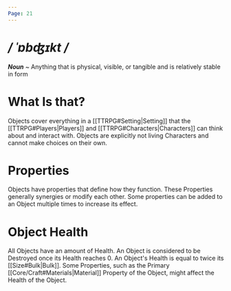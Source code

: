 ```yaml
---
Page: 21
---
```

# */ ˈɒbʤɪkt /*
***Noun*** ~ Anything that is physical, visible, or tangible and is relatively stable in form
# What Is that?
Objects cover everything in a [[TTRPG#Setting|Setting]] that the [[TTRPG#Players|Players]] and [[TTRPG#Characters|Characters]] can think about and interact with. Objects are explicitly not living Characters and cannot make choices on their own.
# Properties
Objects have properties that define how they function. These Properties generally synergies or modify each other. Some properties can be added to an Object multiple times to increase its effect.
# Object Health
All Objects have an amount of Health. An Object is considered to be Destroyed once its Health reaches 0.
An Object's Health is equal to twice its [[Size#Bulk|Bulk]]. Some Properties, such as the Primary [[Core/Craft#Materials|Material]] Property of the Object, might affect the Health of the Object.